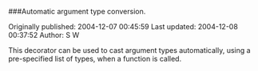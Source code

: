 ###Automatic argument type conversion.

Originally published: 2004-12-07 00:45:59
Last updated: 2004-12-08 00:37:52
Author: S W

This decorator can be used to cast argument types automatically, using a pre-specified list of types, when a function is called.